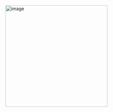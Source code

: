 <img width="318" alt="image" src="https://github.com/ckdgus4002/LCHFramework-HierarchyGadget/assets/36181612/eea1558d-27be-484a-b92e-66f6e0243969">
